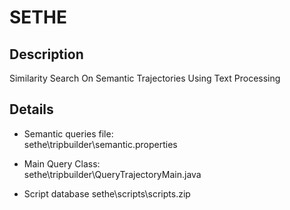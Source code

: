 # SETHE 

## Description
Similarity Search On Semantic Trajectories Using Text Processing

## Details
- Semantic queries file:<br/>
sethe\tripbuilder\semantic.properties

- Main Query Class:<br/>
sethe\tripbuilder\QueryTrajectoryMain.java

- Script database
sethe\scripts\scripts.zip
